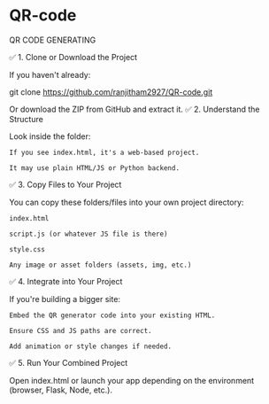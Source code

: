 # QR-code
QR CODE GENERATING 

✅ 1. Clone or Download the Project

If you haven't already:

git clone https://github.com/ranjitham2927/QR-code.git

Or download the ZIP from GitHub and extract it.
✅ 2. Understand the Structure

Look inside the folder:

    If you see index.html, it's a web-based project.

    It may use plain HTML/JS or Python backend.

✅ 3. Copy Files to Your Project

You can copy these folders/files into your own project directory:

    index.html

    script.js (or whatever JS file is there)

    style.css

    Any image or asset folders (assets, img, etc.)

✅ 4. Integrate into Your Project

If you're building a bigger site:

    Embed the QR generator code into your existing HTML.

    Ensure CSS and JS paths are correct.

    Add animation or style changes if needed.

✅ 5. Run Your Combined Project

Open index.html or launch your app depending on the environment (browser, Flask, Node, etc.).
